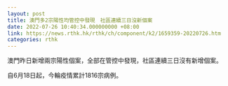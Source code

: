 ```yaml
---
layout: post
title: 澳門多2宗陽性均管控中發現　社區連續三日沒新個案
date: 2022-07-26 10:40:34.000000000 +08:00
link: https://news.rthk.hk/rthk/ch/component/k2/1659359-20220726.htm
categories: rthk
---
```


澳門昨日新增兩宗陽性個案，全部在管控中發現，社區連續三日沒有新增個案。

自6月18日起，今輪疫情累計1816宗病例。
